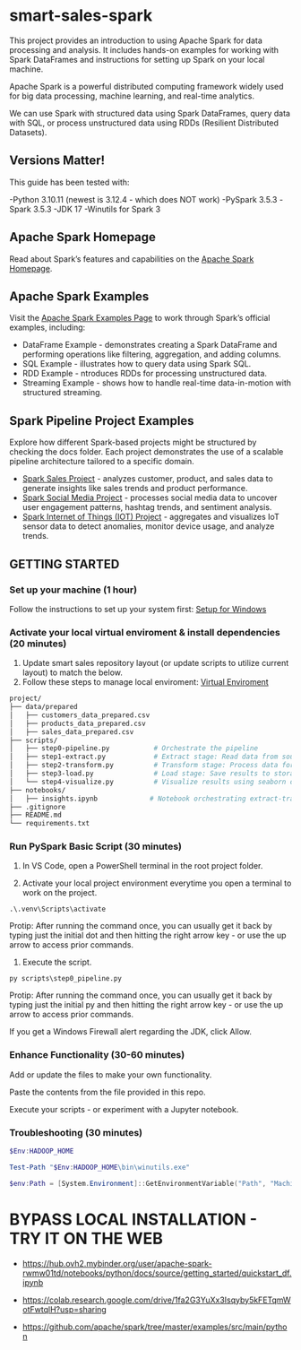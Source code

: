 # smart-sales-spark

This project provides an introduction to using Apache Spark for data processing and analysis. 
It includes hands-on examples for working with Spark DataFrames and instructions for setting up Spark on your local machine.

Apache Spark is a powerful distributed computing framework widely used for big data processing, machine learning, and real-time analytics. 

We can use Spark with structured data using Spark DataFrames, query data with SQL, or process unstructured data using RDDs (Resilient Distributed Datasets).

## Versions Matter!

This guide has been tested with:

-Python 3.10.11 (newest is 3.12.4 - which does NOT work)
-PySpark 3.5.3
-Spark 3.5.3
-JDK 17
-Winutils for Spark 3

## Apache Spark Homepage

Read about Spark’s features and capabilities on the [Apache Spark Homepage](https://spark.apache.org/).

## Apache Spark Examples

Visit the [Apache Spark Examples Page](https://spark.apache.org/examples.html) to work through Spark’s official examples, including:
- DataFrame Example -  demonstrates creating a Spark DataFrame and performing operations like filtering, aggregation, and adding columns.
- SQL Example - illustrates how to query data using Spark SQL.
- RDD Example - ntroduces RDDs for processing unstructured data.
- Streaming Example - shows how to handle real-time data-in-motion with structured streaming.

## Spark Pipeline Project Examples

Explore how different Spark-based projects might be structured by checking the docs folder. 
Each project demonstrates the use of a scalable pipeline architecture tailored to a specific domain.

- [Spark Sales Project](docs/spark-sales.md) - analyzes customer, product, and sales data to generate insights like sales trends and product performance.
- [Spark Social Media Project](docs/spark-social.md) - processes social media data to uncover user engagement patterns, hashtag trends, and sentiment analysis.
- [Spark Internet of Things (IOT) Project](docs/spark-iot.md) - aggregates and visualizes IoT sensor data to detect anomalies, monitor device usage, and analyze trends.
  
## GETTING STARTED
### Set up your machine (1 hour)
Follow the instructions to set up your system first: [Setup for Windows](SETUP_SPARK_WINDOWS.md)
### Activate your local virtual enviroment & install dependencies (20 minutes)
1. Update smart sales repository layout (or update scripts to utilize current layout) to match the below. 
2. Follow these steps to manage local enviroment: [Virtual Enviroment](VIRTUAL_ENV.md)
```bash
project/
├── data/prepared
│   ├── customers_data_prepared.csv
│   ├── products_data_prepared.csv
│   ├── sales_data_prepared.csv
├── scripts/
│   ├── step0-pipeline.py           # Orchestrate the pipeline
│   ├── step1-extract.py            # Extract stage: Read data from sources
│   ├── step2-transform.py          # Transform stage: Process data for insights
│   ├── step3-load.py               # Load stage: Save results to storage
│   └── step4-visualize.py          # Visualize results using seaborn or matplotlib
├── notebooks/
│   ├── insights.ipynb             # Notebook orchestrating extract-transform-load (ETL) + visualization
├── .gitignore
├── README.md
└── requirements.txt
```
### Run PySpark Basic Script (30 minutes)

1. In VS Code, open a PowerShell terminal in the root project folder. 

2. Activate your local project environment everytime you open a terminal to work on the project. 

```shell
.\.venv\Scripts\activate
```

Protip: After running the command once, you can usually get it back by typing just the initial dot and then hitting the right arrow key  - or use the up arrow to access prior commands. 

1. Execute the script.

```shell
py scripts\step0_pipeline.py
```

Protip: After running the command once, you can usually get it back by typing just the initial py and then hitting the right arrow key - or use the up arrow to access prior commands. 

If you get a Windows Firewall alert regarding the JDK, click Allow. 

### Enhance Functionality (30-60 minutes)
Add or update the files to make your own functionality. 

Paste the contents from the file provided in this repo.

Execute your scripts - or experiment with a Jupyter notebook.

### Troubleshooting (30 minutes)
```powershell
$Env:HADOOP_HOME

Test-Path "$Env:HADOOP_HOME\bin\winutils.exe"

$env:Path = [System.Environment]::GetEnvironmentVariable("Path", "Machine") + ";" + [System.Environment]::GetEnvironmentVariable("Path", "User")
```

# BYPASS LOCAL INSTALLATION - TRY IT ON THE WEB

- <https://hub.ovh2.mybinder.org/user/apache-spark-rwmw01td/notebooks/python/docs/source/getting_started/quickstart_df.ipynb>

- <https://colab.research.google.com/drive/1fa2G3YuXx3Isqyby5kFETqmWotFwtqlH?usp=sharing>

- <https://github.com/apache/spark/tree/master/examples/src/main/python>